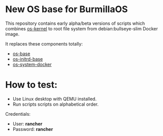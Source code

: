 # New OS base for BurmillaOS
This repository contains early alpha/beta versions of scripts which combines [os-kernel](https://github.com/burmilla/os-kernel/) to root file system from debian:bullseye-slim Docker image.


It replaces these components totally:
* [os-base](https://github.com/burmilla/os-base)
* [os-initrd-base](https://github.com/burmilla/os-initrd-base)
* [os-system-docker](https://github.com/burmilla/os-system-docker)


# How to test:
* Use Linux desktop with QEMU installed.
* Run scripts scripts on alphabetical order.

Credentials:
* User: **rancher**
* Password: **rancher**

